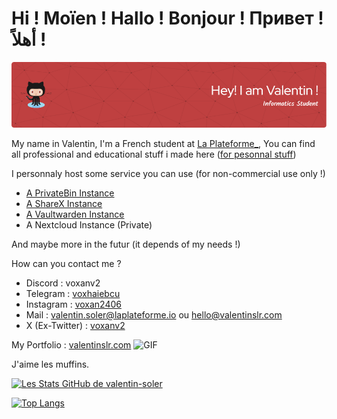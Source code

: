 # Hi ! Moïen ! Hallo ! Bonjour ! Привет ! أهلاً !

![Header](github-header-image.png)

My name in Valentin, I'm a French student at [La Plateforme_](https://laplateforme.io/), You can find all professional and educational stuff i made here ([for pesonnal stuff](https://github.com/VoXaN24))

I personnaly host some service you can use (for non-commercial use only !)
- [A PrivateBin Instance](https://p.hessfr.fr/)
- [A ShareX Instance](https://i.hessfr.fr/)
- [A Vaultwarden Instance](https://vault.hessfr.fr)
- A Nextcloud Instance (Private)

And maybe more in the futur (it depends of my needs !)

How can you contact me ?
- Discord : voxanv2
- Telegram : [voxhaiebcu](https://t.me/voxhaiebcu)
- Instagram : [voxan2406](https://www.instagram.com/voxan2406/)
- Mail : [valentin.soler@laplateforme.io](mailto:valentin.soler@laplateforme.io) ou [hello@valentinslr.com](mailto:hello@valentinslr.com)
- X (Ex-Twitter) : [voxanv2](https://x.com/voxanv2)

My Portfolio : [valentinslr.com](https://valentinslr.com/)
![GIF](itsmuffintime.gif)

J'aime les muffins.

[![Les Stats GitHub de valentin-soler](https://github-readme-stats.vercel.app/api?username=valentin-soler&count_private=true&show_icons=true&theme=radical)](https://github.com/anuraghazra/github-readme-stats)

[![Top Langs](https://github-readme-stats.vercel.app/api/top-langs/?username=valentin-soler&count_private=true&show_icons=true&theme=radical)](https://github.com/anuraghazra/github-readme-stats)
